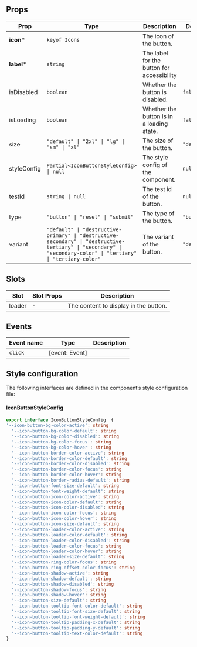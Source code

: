 <!-- This file is automatically generated, do not edit manually. -->

## Props

| Prop | Type | Description | Default |
| ---- | ---- | ----------- | ------- |
| **icon*** | `keyof Icons` | The icon of the button. |  |
| **label*** | `string` | The label for the button for accessibility |  |
| isDisabled | `boolean` | Whether the button is disabled. | `false` |
| isLoading | `boolean` | Whether the button is in a loading state. | `false` |
| size | `"default" \| "2xl" \| "lg" \| "sm" \| "xl"` | The size of the button. | `"default"` |
| styleConfig | `Partial<IconButtonStyleConfig> \| null` | The style config of the component. | `null` |
| testId | `string \| null` | The test id of the button. | `null` |
| type | `"button" \| "reset" \| "submit"` | The type of the button. | `"button"` |
| variant | `"default" \| "destructive-primary" \| "destructive-secondary" \| "destructive-tertiary" \| "secondary" \| "secondary-color" \| "tertiary" \| "tertiary-color"` | The variant of the button. | `"default"` |

## Slots

| Slot | Slot Props | Description |
| --------- | ---- | ----------- |
| loader | `-` | The content to display in the button. |

## Events

| Event name | Type | Description |
| ---------- | ---- | ----------- |
| `click` | [event: Event] |  |

## Style configuration

The following interfaces are defined in the component’s style configuration file:

#### IconButtonStyleConfig

```ts
export interface IconButtonStyleConfig  {
'--icon-button-bg-color-active': string
  '--icon-button-bg-color-default': string
  '--icon-button-bg-color-disabled': string
  '--icon-button-bg-color-focus': string
  '--icon-button-bg-color-hover': string
  '--icon-button-border-color-active': string
  '--icon-button-border-color-default': string
  '--icon-button-border-color-disabled': string
  '--icon-button-border-color-focus': string
  '--icon-button-border-color-hover': string
  '--icon-button-border-radius-default': string
  '--icon-button-font-size-default': string
  '--icon-button-font-weight-default': string
  '--icon-button-icon-color-active': string
  '--icon-button-icon-color-default': string
  '--icon-button-icon-color-disabled': string
  '--icon-button-icon-color-focus': string
  '--icon-button-icon-color-hover': string
  '--icon-button-icon-size-default': string
  '--icon-button-loader-color-active': string
  '--icon-button-loader-color-default': string
  '--icon-button-loader-color-disabled': string
  '--icon-button-loader-color-focus': string
  '--icon-button-loader-color-hover': string
  '--icon-button-loader-size-default': string
  '--icon-button-ring-color-focus': string
  '--icon-button-ring-offset-color-focus': string
  '--icon-button-shadow-active': string
  '--icon-button-shadow-default': string
  '--icon-button-shadow-disabled': string
  '--icon-button-shadow-focus': string
  '--icon-button-shadow-hover': string
  '--icon-button-size-default': string
  '--icon-button-tooltip-font-color-default': string
  '--icon-button-tooltip-font-size-default': string
  '--icon-button-tooltip-font-weight-default': string
  '--icon-button-tooltip-padding-x-default': string
  '--icon-button-tooltip-padding-y-default': string
  '--icon-button-tooltip-text-color-default': string
}
```
